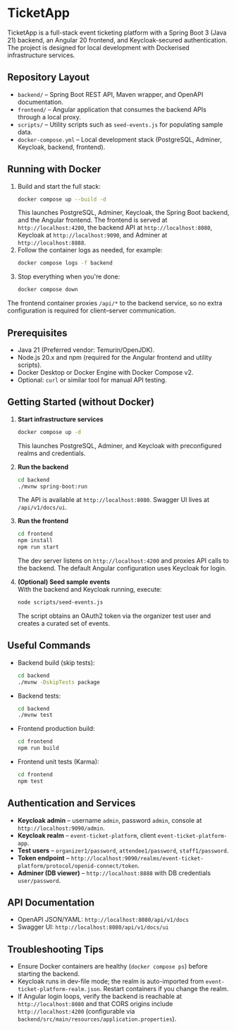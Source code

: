 # TicketApp

TicketApp is a full-stack event ticketing platform with a Spring Boot 3 (Java 21) backend, an Angular 20 frontend, and Keycloak-secured authentication. The project is designed for local development with Dockerised infrastructure services.

## Repository Layout
- `backend/` – Spring Boot REST API, Maven wrapper, and OpenAPI documentation.
- `frontend/` – Angular application that consumes the backend APIs through a local proxy.
- `scripts/` – Utility scripts such as `seed-events.js` for populating sample data.
- `docker-compose.yml` – Local development stack (PostgreSQL, Adminer, Keycloak, backend, frontend).

## Running with Docker
1. Build and start the full stack:
   ```bash
   docker compose up --build -d
   ```
   This launches PostgreSQL, Adminer, Keycloak, the Spring Boot backend, and the Angular frontend. The frontend is served at `http://localhost:4200`, the backend API at `http://localhost:8080`, Keycloak at `http://localhost:9090`, and Adminer at `http://localhost:8888`.
2. Follow the container logs as needed, for example:
   ```bash
   docker compose logs -f backend
   ```
3. Stop everything when you're done:
   ```bash
   docker compose down
   ```

The frontend container proxies `/api/*` to the backend service, so no extra configuration is required for client–server communication.

## Prerequisites
- Java 21 (Preferred vendor: Temurin/OpenJDK).
- Node.js 20.x and npm (required for the Angular frontend and utility scripts).
- Docker Desktop or Docker Engine with Docker Compose v2.
- Optional: `curl` or similar tool for manual API testing.

## Getting Started (without Docker)

1. **Start infrastructure services**  
   ```bash
   docker compose up -d
   ```  
   This launches PostgreSQL, Adminer, and Keycloak with preconfigured realms and credentials.

2. **Run the backend**  
   ```bash
   cd backend
   ./mvnw spring-boot:run
   ```  
   The API is available at `http://localhost:8080`. Swagger UI lives at `/api/v1/docs/ui`.

3. **Run the frontend**  
   ```bash
   cd frontend
   npm install
   npm run start
   ```  
   The dev server listens on `http://localhost:4200` and proxies API calls to the backend. The default Angular configuration uses Keycloak for login.

4. **(Optional) Seed sample events**  
   With the backend and Keycloak running, execute:  
   ```bash
   node scripts/seed-events.js
   ```  
   The script obtains an OAuth2 token via the organizer test user and creates a curated set of events.

## Useful Commands
- Backend build (skip tests):  
  ```bash
  cd backend
  ./mvnw -DskipTests package
  ```
- Backend tests:  
  ```bash
  cd backend
  ./mvnw test
  ```
- Frontend production build:  
  ```bash
  cd frontend
  npm run build
  ```
- Frontend unit tests (Karma):  
  ```bash
  cd frontend
  npm test
  ```

## Authentication and Services
- **Keycloak admin** – username `admin`, password `admin`, console at `http://localhost:9090/admin`.  
- **Keycloak realm** – `event-ticket-platform`, client `event-ticket-platform-app`.  
- **Test users** – `organizer1/password`, `attendee1/password`, `staff1/password`.  
- **Token endpoint** – `http://localhost:9090/realms/event-ticket-platform/protocol/openid-connect/token`.
- **Adminer (DB viewer)** – `http://localhost:8888` with DB credentials `user/password`.

## API Documentation
- OpenAPI JSON/YAML: `http://localhost:8080/api/v1/docs`
- Swagger UI: `http://localhost:8080/api/v1/docs/ui`

## Troubleshooting Tips
- Ensure Docker containers are healthy (`docker compose ps`) before starting the backend.
- Keycloak runs in dev-file mode; the realm is auto-imported from `event-ticket-platform-realm.json`. Restart containers if you change the realm.
- If Angular login loops, verify the backend is reachable at `http://localhost:8080` and that CORS origins include `http://localhost:4200` (configurable via `backend/src/main/resources/application.properties`).
